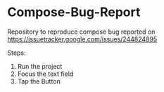 # Compose-Bug-Report
Repository to reproduce compose bug reported on https://issuetracker.google.com/issues/244824895


Steps:

1) Run the project
2) Focus the text field
3) Tap the Button
